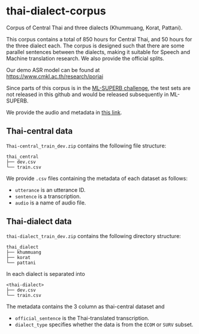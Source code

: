 # thai-dialect-corpus
Corpus of Central Thai and three dialects (Khummuang, Korat, Pattani).

This corpus contains a total of 850 hours for Central Thai, and 50 hours for the three dialect each. The corpus is designed such that there are some parallel sentences between the dialects, making it suitable for Speech and Machine translation research. We also provide the official splits.

Our demo ASR model can be found at https://www.cmkl.ac.th/research/porjai

Since parts of this corpus is in the [ML-SUPERB challenge](https://multilingual.superbbenchmark.org), the test sets are not released in this github and would be released subsequently in ML-SUPERB.

We provide the audio and metadata in [this link](https://drive.google.com/drive/folders/14_niFB5fH29z4hZybEVF-jK5Q-wi9s5U?usp=share_link).

## Thai-central data

`Thai-central_train_dev.zip` contains the following file structure:

```
thai_central
├── dev.csv
└── train.csv
```

We provide `.csv` files containing the metadata of each dataset as follows:

- `utterance` is an utterance ID.
- `sentence` is a transcription.
- `audio` is a name of audio file.


## Thai-dialect data

`thai-dialect_train_dev.zip` contains the following directory structure:

```
thai_dialect
├── khummuang
├── korat
└── pattani
```

In each dialect is separated into

```
<thai-dialect>
├── dev.csv
└── train.csv
```
The metadata contains the 3 column as thai-central dataset and
- `official_sentence` is the Thai-translated transcription.
- `dialect_type` specifies whether the data is from the `ECOM` or `SURV` subset.
